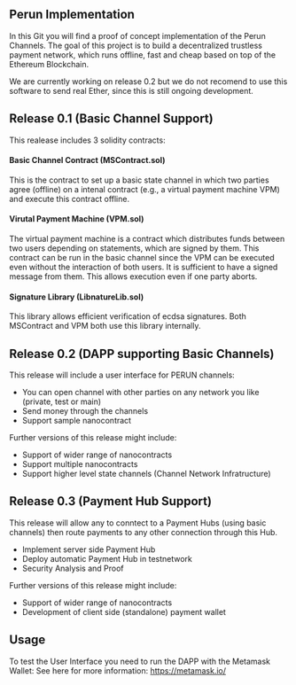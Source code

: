## Perun Implementation

In this Git you will find a proof of concept implementation of the Perun Channels. The goal of this project is to build a decentralized trustless payment network, which runs offline, fast and cheap based on top of the Ethereum Blockchain.

We are currently working on release 0.2 but we do not recomend to use this software to send real Ether, since this is still ongoing development.

## Release 0.1 (Basic Channel Support)
This realease includes 3 solidity contracts: 

#### Basic Channel Contract (MSContract.sol)
This is the contract to set up a basic state channel in which two parties agree (offline) on a intenal contract (e.g., a virtual payment machine VPM) and execute this contract offline. 

#### Virutal Payment Machine (VPM.sol)
The virtual payment machine is a contract which distributes funds between two users depending on statements, which are signed by them. This contract can be run in the basic channel since the VPM can be executed even without the interaction of both users. It is sufficient to have a signed message from them. This allows execution even if one party aborts.  

#### Signature Library (LibnatureLib.sol)
This library allows efficient verification of ecdsa signatures. Both MSContract and VPM both use this library internally. 

## Release 0.2 (DAPP supporting Basic Channels)

This release will include a user interface for PERUN channels:
* You can open channel with other parties on any network you like (private, test or main)
* Send money through the channels
* Support sample nanocontract

Further versions of this release might include:

* Support of wider range of nanocontracts
* Support multiple nanocontracts
* Support higher level state channels (Channel Network Infratructure)

## Release 0.3 (Payment Hub Support)
This release will allow any to conntect to a Payment Hubs (using basic channels) then route payments to any other connection through this Hub.

* Implement server side Payment Hub
* Deploy automatic Payment Hub in testnetwork
* Security Analysis and Proof

Further versions of this release might include:

* Support of wider range of nanocontracts
* Development of client side (standalone) payment wallet


## Usage

To test the User Interface you need to run the DAPP with the Metamask Wallet:
See here for more information: https://metamask.io/
